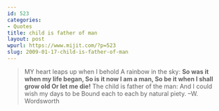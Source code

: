 ```yaml
---
id: 523
categories:
- Quotes
title: child is father of man
layout: post
wpurl: https://www.mijit.com/?p=523
slug: 2009-01-17-child-is-father-of-man
---
```

<blockquote>MY heart leaps up when I behold
  A rainbow in the sky:
<strong>So was it when my life began,
  So is it now I am a man,
So be it when I shall grow old
    Or let me die!</strong>
The child is father of the man:
And I could wish my days to be
Bound each to each by natural piety.
–W. Wordsworth</blockquote>
